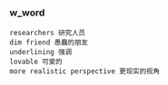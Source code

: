 ### w_word
```
researchers 研究人员
dim friend 愚蠢的朋友
underlining 强调
lovable 可爱的
more realistic perspective 更现实的视角



```